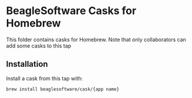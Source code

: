 # BeagleSoftware Casks for Homebrew
This folder contains casks for Homebrew. Note that only collaborators can add some casks to this tap

## Installation
Install a cask from this tap with:
```shell
brew install beaglesoftware/cask/{app name}
```
